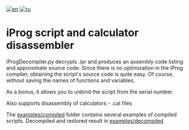 [![en](https://img.shields.io/badge/lang-en-green.svg)](README.en.md)
[![ru](https://img.shields.io/badge/язык-ru-blue.svg)](README.md)

# iProg script and calculator disassembler

iProgDecompiler.py decrypts .ipr and produces an assembly code listing and approximate source code.
Since there is no optimization in the iProg compiler, obtaining the script's source code is quite easy.
Of course, without saving the names of functions and variables.

As a bonus, it allows you to unbind the script from the serial number.

Also supports disassembly of calculators - .cal files

The [examples/compiled](examples/compiled) folder contains several examples of compiled scripts.
Decompiled and restored result in [examples/decompiled](examples/decompiled)
